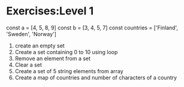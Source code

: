 # Exercises:Level 1

const a = [4, 5, 8, 9]
const b = [3, 4, 5, 7]
const countries = ['Finland', 'Sweden', 'Norway']

1. create an empty set
2. Create a set containing 0 to 10 using loop
3. Remove an element from a set
4. Clear a set
5. Create a set of 5 string elements from array
6. Create a map of countries and number of characters of a country